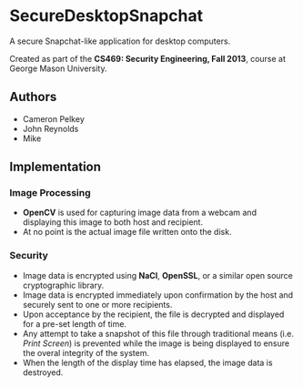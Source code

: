 SecureDesktopSnapchat
=====================

A secure Snapchat-like application for desktop computers.

Created as part of the **CS469: Security Engineering, Fall 2013**, course at George Mason University.

Authors
-------
* Cameron Pelkey
* John Reynolds
* Mike

Implementation
--------------
### Image Processing
* **OpenCV** is used for capturing image data from a webcam and displaying this image to both host and recipient.
* At no point is the actual image file written onto the disk.

### Security
* Image data is encrypted using **NaCl**, **OpenSSL**, or a similar open source cryptographic library.
* Image data is encrypted immediately upon confirmation by the host and securely sent to one or more recipients.
* Upon acceptance by the recipient, the file is decrypted and displayed for a pre-set length of time.
* Any attempt to take a snapshot of this file through traditional means (i.e. _Print Screen_) is prevented while the image is being displayed to ensure the overal integrity of the system.
* When the length of the display time has elapsed, the image data is destroyed.